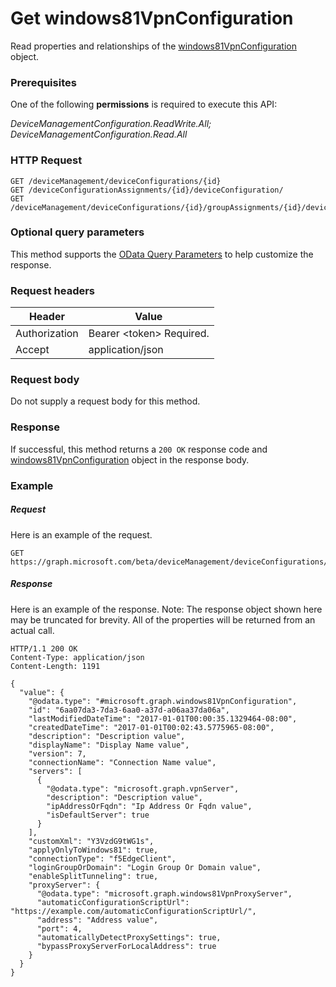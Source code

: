 ﻿# Get windows81VpnConfiguration
Read properties and relationships of the [windows81VpnConfiguration](../resources/intune_deviceconfig_windows81vpnconfiguration.md) object.
### Prerequisites
One of the following **permissions** is required to execute this API:

*DeviceManagementConfiguration.ReadWrite.All; DeviceManagementConfiguration.Read.All*
### HTTP Request
<!-- {
  "blockType": "ignored"
}
-->
```http
GET /deviceManagement/deviceConfigurations/{id}
GET /deviceConfigurationAssignments/{id}/deviceConfiguration/
GET /deviceManagement/deviceConfigurations/{id}/groupAssignments/{id}/deviceConfiguration/
```

### Optional query parameters
This method supports the [OData Query Parameters](http://graph.microsoft.io/docs/overview/query_parameters) to help customize the response.
### Request headers
|Header|Value|
|---|---|
|Authorization|Bearer &lt;token&gt; Required.|
|Accept|application/json|

### Request body
Do not supply a request body for this method.

### Response
If successful, this method returns a `200 OK` response code and [windows81VpnConfiguration](../resources/intune_deviceconfig_windows81vpnconfiguration.md) object in the response body.

### Example
##### Request
Here is an example of the request.
```http
GET https://graph.microsoft.com/beta/deviceManagement/deviceConfigurations/{id}
```

##### Response
Here is an example of the response. Note: The response object shown here may be truncated for brevity. All of the properties will be returned from an actual call.
```http
HTTP/1.1 200 OK
Content-Type: application/json
Content-Length: 1191

{
  "value": {
    "@odata.type": "#microsoft.graph.windows81VpnConfiguration",
    "id": "6aa07da3-7da3-6aa0-a37d-a06aa37da06a",
    "lastModifiedDateTime": "2017-01-01T00:00:35.1329464-08:00",
    "createdDateTime": "2017-01-01T00:02:43.5775965-08:00",
    "description": "Description value",
    "displayName": "Display Name value",
    "version": 7,
    "connectionName": "Connection Name value",
    "servers": [
      {
        "@odata.type": "microsoft.graph.vpnServer",
        "description": "Description value",
        "ipAddressOrFqdn": "Ip Address Or Fqdn value",
        "isDefaultServer": true
      }
    ],
    "customXml": "Y3VzdG9tWG1s",
    "applyOnlyToWindows81": true,
    "connectionType": "f5EdgeClient",
    "loginGroupOrDomain": "Login Group Or Domain value",
    "enableSplitTunneling": true,
    "proxyServer": {
      "@odata.type": "microsoft.graph.windows81VpnProxyServer",
      "automaticConfigurationScriptUrl": "https://example.com/automaticConfigurationScriptUrl/",
      "address": "Address value",
      "port": 4,
      "automaticallyDetectProxySettings": true,
      "bypassProxyServerForLocalAddress": true
    }
  }
}
```



